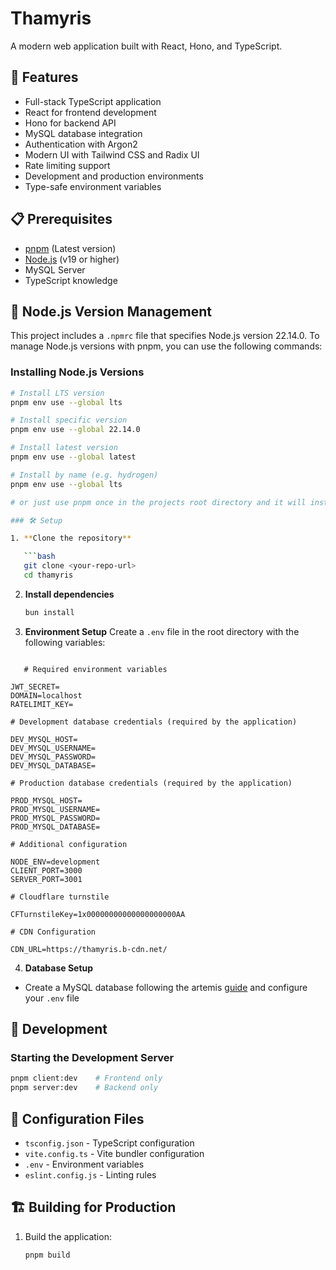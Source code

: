 # Thamyris

A modern web application built with React, Hono, and TypeScript.

## 🚀 Features

- Full-stack TypeScript application
- React for frontend development
- Hono for backend API
- MySQL database integration
- Authentication with Argon2
- Modern UI with Tailwind CSS and Radix UI
- Rate limiting support
- Development and production environments
- Type-safe environment variables

## 📋 Prerequisites

- [pnpm](https://pnpm.io/) (Latest version)
- [Node.js](https://nodejs.org/) (v19 or higher)
- MySQL Server
- TypeScript knowledge

## 🔢 Node.js Version Management

This project includes a `.npmrc` file that specifies Node.js version 22.14.0. To manage Node.js versions with pnpm, you can use the following commands:

### Installing Node.js Versions

````bash
# Install LTS version
pnpm env use --global lts

# Install specific version
pnpm env use --global 22.14.0

# Install latest version
pnpm env use --global latest

# Install by name (e.g. hydrogen)
pnpm env use --global lts

# or just use pnpm once in the projects root directory and it will install the version in the npmrc

### 🛠 Setup

1. **Clone the repository**

   ```bash
   git clone <your-repo-url>
   cd thamyris
````

2. **Install dependencies**

   ```bash
   bun install
   ```

3. **Environment Setup**
   Create a `.env` file in the root directory with the following variables:

```env

   # Required environment variables

JWT_SECRET=
DOMAIN=localhost
RATELIMIT_KEY=

# Development database credentials (required by the application)

DEV_MYSQL_HOST=
DEV_MYSQL_USERNAME=
DEV_MYSQL_PASSWORD=
DEV_MYSQL_DATABASE=

# Production database credentials (required by the application)

PROD_MYSQL_HOST=
PROD_MYSQL_USERNAME=
PROD_MYSQL_PASSWORD=
PROD_MYSQL_DATABASE=

# Additional configuration

NODE_ENV=development
CLIENT_PORT=3000
SERVER_PORT=3001

# Cloudflare turnstile

CFTurnstileKey=1x00000000000000000000AA

# CDN Configuration

CDN_URL=https://thamyris.b-cdn.net/
```

4. **Database Setup**

- Create a MySQL database following the artemis [guide](https://gitea.tendokyu.moe/Hay1tsme/artemis) and configure your `.env` file

## 🚀 Development

### Starting the Development Server

```bash
pnpm client:dev    # Frontend only
pnpm server:dev    # Backend only
```

## 🔧 Configuration Files

- `tsconfig.json` - TypeScript configuration
- `vite.config.ts` - Vite bundler configuration
- `.env` - Environment variables
- `eslint.config.js` - Linting rules

## 🏗 Building for Production

1. Build the application:

   ```bash
   pnpm build
   ```
